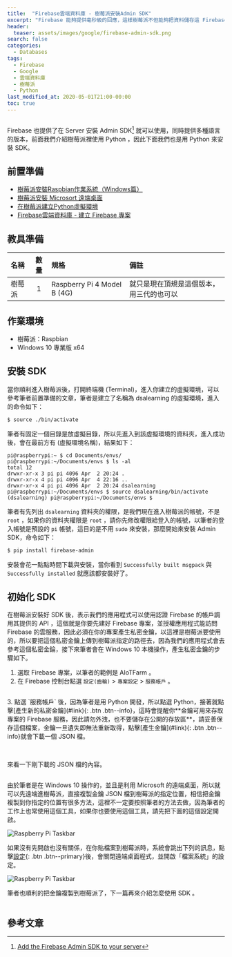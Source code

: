 ```yaml
---
title:  "Firebase雲端資料庫 - 樹莓派安裝Admin SDK"
excerpt: "Firebase 能夠提供毫秒級的回應，這樣樹莓派不但能夠把資料儲存這 Firebase 資料庫，同時不同的設備也能藉此溝通訊息，必要的條件就是安裝 Admin SDK了。"
header:
  teaser: assets/images/google/firebase-admin-sdk.png
search: false
categories: 
  - Databases
tags:
  - Firebase
  - Google
  - 雲端資料庫
  - 樹莓派
  - Python
last_modified_at: 2020-05-01T21:00-00:00
toc: true
---
```

<figure class="align-center">
  <img src="{{ site.url }}{{ site.baseurl }}/assets/images/google/firebase-admin-sdk.png" alt="">
</figure> 

Firebase 也提供了在 Server 安裝 Admin SDK[^admin_sdk] 就可以使用，同時提供多種語言的版本，前面我們介紹樹莓派裡使用 Python ，因此下面我們也是用 Python 來安裝 SDK。

[^admin_sdk]: [Add the Firebase Admin SDK to your server](https://firebase.google.com/docs/admin/setup?authuser=1)

## 前置準備
* [樹莓派安裝Raspbian作業系統（Windows篇）](/aiot/raspberry-raspbian-1-installation/)
* [樹莓派安裝 Microsort 遠端桌面](/aiot/raspberry-raspbian-2-installation-xrdp/)
* [在樹莓派建立Python虛擬環境](/aiot/raspberry-pip3-create-env/)
* [Firebase雲端資料庫 - 建立 Firebase 專案](/databases/firebase-create-project/)

## 教具準備

| 名稱 | 數量 | 規格 | 備註 | 
|:-------|:-----:|:----|:-----| 
| 樹莓派 | 1 | Raspberry Pi 4 Model B (4G) | 就只是現在頂規是這個版本，用三代的也可以 |

## 作業環境
* 樹莓派：Raspbian
* Windows 10 專業版 x64

## 安裝 SDK
當你順利進入樹莓派後，打開終端機 (Terminal)，進入你建立的虛擬環境，可以參考筆者前置準備的文章，筆者是建立了名稱為 dsalearning 的虛擬環境，進入的命令如下：
```bash
$ source ./bin/activate
```
筆者有固定一個目錄是放虛擬目錄，所以先進入到該虛擬環境的資料夾，進入成功後，會在最前方有 (虛擬環境名稱)，結果如下：
```
pi@raspberrypi:~ $ cd Documents/envs/
pi@raspberrypi:~/Documents/envs $ ls -al
total 12
drwxr-xr-x 3 pi pi 4096 Apr  2 20:24 .
drwxr-xr-x 4 pi pi 4096 Apr  4 22:16 ..
drwxr-xr-x 4 pi pi 4096 Apr  2 20:24 dsalearning
pi@raspberrypi:~/Documents/envs $ source dsalearning/bin/activate
(dsalearning) pi@raspberrypi:~/Documents/envs $ 
```
筆者有先列出 `dsalearning` 資料夾的權限，是我們現在進入樹莓派的帳號，不是 `root` ，如果你的資料夾權限是 `root` ，請你先修改權限給登入的帳號，以筆者的登入帳號是預設的 `pi` 帳號，這目的是不用 `sudo` 來安裝，那麼開始來安裝 Admin SDK，命令如下：
```bash
$ pip install firebase-admin
```
安裝會花一點點時間下載與安裝，當你看到 `Successfully built msgpack` 與 `Successfully installed` 就應該都安裝好了。

## 初始化 SDK

在樹莓派安裝好 SDK 後，表示我們的應用程式可以使用認證 Firebase 的帳戶調用其提供的 API ，這個就是你要先建好 Firebase 專案，並授權應用程式能訪問 Firebase 的雲服務，因此必須在你的專案產生私密金鑰，以這裡是樹莓派要使用的，所以要把這個私密金鑰上傳到樹莓派指定的路徑去，因為我們的應用程式會去參考這個私密金錀，接下來筆者會在 Windows 10 本機操作，產生私密金鑰的步驟如下。

1. 選取 Firebase 專案，以筆者的範例是 AIoTFarm 。
2. 在 Firebase 控制台點選 `設定(齒輪)` > `專案設定` > `服務帳戶` 。
<figure class="align-center">
  <a href="/assets/images/google/firebase-admin-sdk-step1.png"><img src="{{ site.url }}{{ site.baseurl }}/assets/images/google/firebase-admin-sdk-step1.png" alt=""></a>
</figure> 
3. 點選 `服務帳戶` 後，因為筆者是用 Python 開發，所以點選 Python，接著就點擊[產生新的私密金鑰](#link){: .btn .btn--info}，這時會提醒你**金鑰可用來存取專案的 Firebase 服務，因此請勿外洩，也不要儲存在公開的存放區**，請妥善保存這個檔案，金鑰一旦遺失即無法重新取得，點擊[產生金鑰](#link){: .btn .btn--info}就會下載一個 JSON 檔。

<figure class="half">
  <a href="/assets/images/google/firebase-admin-sdk-step2.png"><img src="{{ site.url }}{{ site.baseurl }}/assets/images/google/firebase-admin-sdk-step2.png" alt=""></a>
  <a href="/assets/images/google/firebase-admin-sdk-step2-1.png"><img src="{{ site.url }}{{ site.baseurl }}/assets/images/google/firebase-admin-sdk-step2-1.png" alt=""></a>
</figure> 

來看一下剛下載的 JSON 檔的內容。
<figure class="align-center">
  <a href="/assets/images/google/firebase-admin-sdk-key-json.png"><img src="{{ site.url }}{{ site.baseurl }}/assets/images/google/firebase-admin-sdk-key-json.png" alt=""></a>
</figure> 

由於筆者是在 Windows 10 操作的，並且是利用 Microsoft 的遠端桌面，所以就可以先遠端進樹莓派，直接複製金鑰 JSON 檔到樹莓派的指定位置，相信把金鑰複製到你指定的位置有很多方法，這裡不一定要按照筆者的方法去做，因為筆者的工作上也常使用這個工具，如果你也要使用這個工具，請先把下圖的這個設定開啟。

<img src="{{ '/assets/images/google/firebase-admin-sdk-xrdp.png' | relative_url }}" alt="Raspberry Pi Taskbar">

如果沒有先開啟也沒有關係，在你貼檔案到樹莓派時，系統會跳出下列的訊息，點擊[設定](#link){: .btn .btn--primary}後，會關閉遠端桌面程式，並開啟「檔案系統」的設定。

<img src="{{ '/assets/images/google/firebase-admin-sdk-xrdp1.png' | relative_url }}" alt="Raspberry Pi Taskbar">

筆者也順利的把金鑰複製到樹莓派了，下一篇再來介紹怎麼使用 SDK 。

<figure class="align-center">
  <a href="/assets/images/google/firebase-admin-sdk-key-json-pi.png"><img src="{{ site.url }}{{ site.baseurl }}/assets/images/google/firebase-admin-sdk-key-json-pi.png" alt=""></a>
</figure> 

## 參考文章